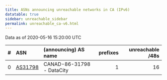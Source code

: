 ```yaml
---
title: ASNs announcing unreachable networks in CA (IPv6)
datatable: true
sidebar: unreachable_sidebar
permalink: unreachable_ca-v6.html
---
```


Data as of 2020-05-16 15:20:00 UTC


<div class="datatable-begin"></div>

|   # | ASN                                    | (announcing) AS name      |   prefixes |   unreachable /48s |
|----:|:---------------------------------------|:--------------------------|-----------:|-------------------:|
|   0 | [AS31798](unreachable_AS31798-v6.html) | CANAD-86-31798 - DataCity |          1 |                 16 |

<div class="datatable-end"></div>